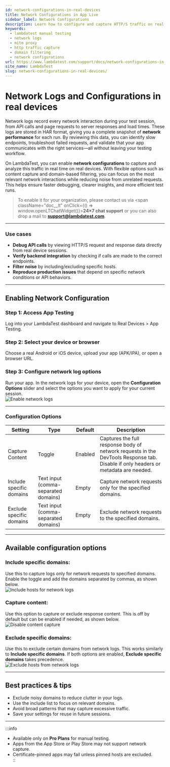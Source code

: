 ```yaml
---
id: network-configurations-in-real-devices
title: Network Configurations in App Live
sidebar_label: Network Configurations
description: Learn how to configure and capture HTTP/S traffic on real devices during manual testing in App Live & Browser Live, with options for content capture and domain filtering.
keywords:
  - lambdatest manual testing
  - network logs
  - mitm proxy
  - http traffic capture
  - domain filtering
  - network configurations
url: https://www.lambdatest.com/support/docs/network-configurations-in-real-devices/
site_name: LambdaTest
slug: network-configurations-in-real-devices/
---
```


# Network Logs and Configurations in real devices

Network logs record every network interaction during your test session, from API calls and page requests to server responses and load times. These logs are stored in HAR format, giving you a complete snapshot of **network performance** for each run. By reviewing this data, you can identify slow endpoints, troubleshoot failed requests, and validate that your app communicates with the right services—all without leaving your testing workflow.

On LambdaTest, you can enable **network configurations** to capture and analyze this traffic in real time on real devices. With flexible options such as content capture and domain-based filtering, you can focus on the most relevant network interactions while reducing noise from unrelated requests. This helps ensure faster debugging, clearer insights, and more efficient test runs.


> To enable it for your organization, please contact us via <span className="doc__lt" onClick={() => window.openLTChatWidget()}>**24×7 chat support**</span> or you can also drop a mail to **support@lambdatest.com**.<br />

--- 

### Use cases

- **Debug API calls** by viewing HTTP/S request and response data directly from real device sessions.
- **Verify backend integration** by checking if calls are made to the correct endpoints.
- **Filter noise** by including/excluding specific hosts.
- **Reproduce production issues** that depend on specific network conditions or API behaviors.

---

## Enabling Network Configuration

### Step 1: Access App Testing

Log into your LambdaTest dashboard and navigate to Real Devices > App Testing.

### Step 2: Select your device or browser

Choose a real Android or iOS device, upload your app (APK/IPA), or open a browser URL.


### Step 3: Configure network log options

Run your app. In the network logs for your device, open the **Configuration Options** slider and select the options you want to apply for your current session.  
![Enable network logs](../assets/images/real-device-app-testing/Network-RD/Network-window-o.png)

---

### Configuration Options

| Setting                     | Type                         | Default  | Description                                                                                                  |
|-----------------------------|------------------------------|----------|--------------------------------------------------------------------------------------------------------------|
| Capture Content              | Toggle                       | Enabled  | Captures the full response body of network requests in the DevTools Response tab. Disable if only headers or metadata are needed. |
| Include specific domains | Text input (comma-separated domains) | Empty    | Capture network requests only for the specified domains. |
| Exclude specific domains    | Text input (comma-separated domains) | Empty    | Exclude network requests to the specified domains. |

---

## Available configuration options


### **Include specific domains**:
 Use this to capture logs only for network requests to specified domains. Enable the toggle and add the domains separated by commas, as shown below.  
![Include hosts for network logs](../assets/images/real-device-app-testing/Network-RD/Network_Include_Ho.png)

### **Capture content**: 
Use this option to capture or exclude response content. This is off by default but can be enabled if needed, as shown below.  
![Disable content capture](../assets/images/real-device-app-testing/Network-RD/Network_disable_cont.png)

### **Exclude specific domains**: 
Use this to exclude certain domains from network logs. This works similarly to **Include specific domains**. If both options are enabled, **Exclude specific domains** takes precedence.  
![Exclude hosts from network logs](../assets/images/real-device-app-testing/Network-RD/Network_Log_excl.png)

---

## Best practices & tips

- Exclude noisy domains to reduce clutter in your logs.  
- Use the include list to focus on relevant domains.  
- Avoid broad patterns that may capture excessive traffic.  
- Save your settings for reuse in future sessions.

---

:::info 
- Available only on **Pro Plans** for manual testing.  
- Apps from the App Store or Play Store may not support network capture.  
- Certificate-pinned apps may fail unless pinned hosts are excluded.  
::
